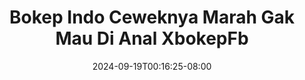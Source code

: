 --- 
title: "Bokep Indo Ceweknya Marah Gak Mau Di Anal  XbokepFb"
description: "  bokep Bokep Indo Ceweknya Marah Gak Mau Di Anal  XbokepFb terbaru   baru"
date: 2024-09-19T00:16:25-08:00
file_code: "5xosrdjg530c"
draft: false
cover: "xntk9v26bjc9tz49.jpg"
tags: ["Bokep", "Indo", "Ceweknya", "Marah", "Gak", "Mau", "Anal", "XbokepFb", "bokep-indo", "bokep-viral", "bokep-ig"]
length: 134
fld_id: "1483139"
foldername: "Anal indo"
categories: ["Anal indo"]
views: 0
---
